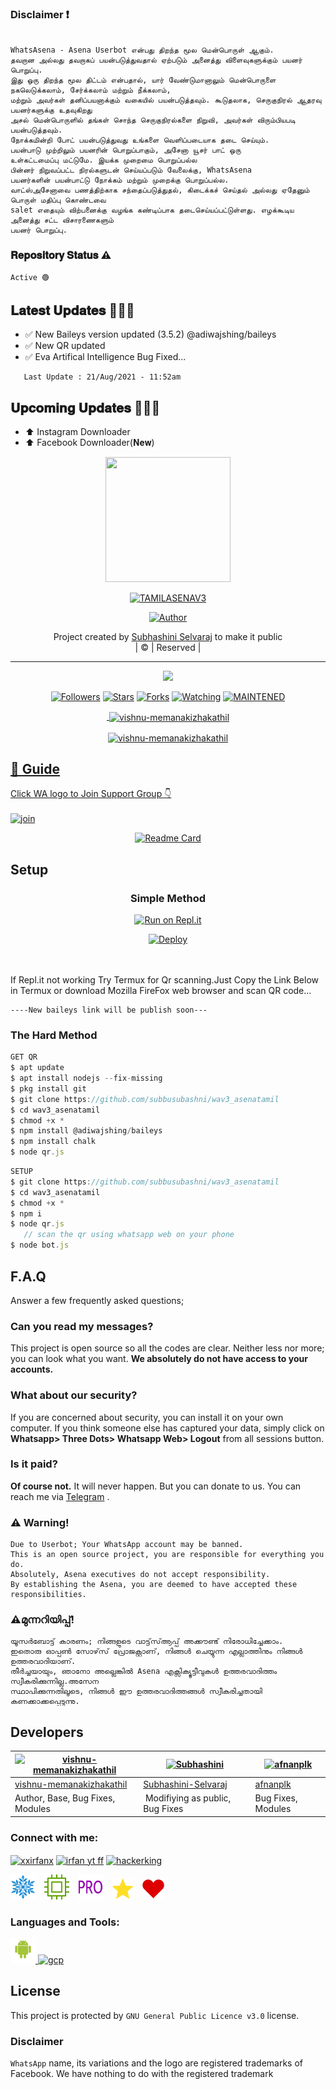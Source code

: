 
### Disclaimer ❗
```
  
WhatsAsena - Asena Userbot என்பது திறந்த மூல மென்பொருள் ஆகும்.
தவறான அல்லது தவறாகப் பயன்படுத்துவதால் ஏற்படும் அனைத்து விளைவுகளுக்கும் பயனர் பொறுப்பு.
இது ஒரு திறந்த மூல திட்டம் என்பதால், யார் வேண்டுமானாலும் மென்பொருளை நகலெடுக்கலாம், சேர்க்கலாம் மற்றும் நீக்கலாம்,
மற்றும் அவர்கள் தனிப்பயனாக்கும் வகையில் பயன்படுத்தவும். கூடுதலாக, செருகுநிரல் ஆதரவு பயனர்களுக்கு உதவுகிறது
அசல் மென்பொருளில் தங்கள் சொந்த செருகுநிரல்களை நிறுவி, அவர்கள் விரும்பியபடி பயன்படுத்தவும்.
நோக்கமின்றி போட் பயன்படுத்துவது உங்களை வெளிப்படையாக தடை செய்யும்.
பயன்பாடு முற்றிலும் பயனரின் பொறுப்பாகும், அசேனா யூசர் பாட் ஒரு
உள்கட்டமைப்பு மட்டுமே. இயக்க முறைமை பொறுப்பல்ல
பின்னர் நிறுவப்பட்ட நிரல்களுடன் செய்யப்படும் வேலைக்கு, WhatsAsena
பயனர்களின் பயன்பாட்டு நோக்கம் மற்றும் முறைக்கு பொறுப்பல்ல.
வாட்ஸ்அசேனாவை பணத்திற்காக சந்தைப்படுத்துதல், கிடைக்கச் செய்தல் அல்லது ஏதேனும் பொருள் மதிப்பு கொண்டவை
salet எதையும் விற்பனைக்கு வழங்க கண்டிப்பாக தடைசெய்யப்பட்டுள்ளது. எழக்கூடிய அனைத்து சட்ட விசாரணைகளும்
பயனர் பொறுப்பு.
```

### 𝐑𝐞𝐩𝐨𝐬𝐢𝐭𝐨𝐫𝐲 𝐒𝐭𝐚𝐭𝐮𝐬 ⚠️
```
𝙰𝚌𝚝𝚒𝚟𝚎 🟢
```

## 𝐋𝐚𝐭𝐞𝐬𝐭 𝐔𝐩𝐝𝐚𝐭𝐞𝐬 🙋🏻‍♀️

- ✅ New Baileys version updated (3.5.2) @adiwajshing/baileys
- ✅ New QR updated
- ✅ Eva Artifical Intelligence Bug Fixed...

```
   Last Update : 21/Aug/2021 - 11:52am
```

## 𝐔𝐩𝐜𝐨𝐦𝐢𝐧𝐠 𝐔𝐩𝐝𝐚𝐭𝐞𝐬 💁🏻‍♀️

- ⬆️ Instagram Downloader
- ⬆️ Facebook Downloader(𝐍𝐞𝐰)

<div align="center">
  <img border-radius: 15px src="https://avatars.githubusercontent.com/u/89119899?v=4" width="200" height="200"/>
  <p align="center">

<a href="#"><img title="TAMILASENAV3" src="https://img.shields.io/badge/TAMILASENAV3-green?colorA=%23ff0000&colorB=%23017e40&style=for-the-badge"></a>
</p>
  <p align="center">
<a href="https://github.com/subbusubashni"><img title="Author" src="https://img.shields.io/badge/Author-subbusubashni/wav3_tamilasena?color=pink&style=for-the-badge&logo=whatsapp"></a>
</p>
</div>
<p align="center">
Project created by <a href="https://github.com/subbu-subashni">Subhashini Selvaraj</a> to make it public
    <br>
       | © |
        Reserved |
    <br> 
</p>

----

  <p align="center">
  <a href="httsp://github.com/subbusubashni/wav3_asenatamil">
    <img src="https://img.shields.io/github/repo-size/subbusubashni/wav3_asenatamil?color=green&label=Repo%20total%20size&style=plastic">
<p align="center">
<a href="https://github.com/subbusubashni/followers"><img title="Followers" src="https://img.shields.io/github/followers/vishnu-memanakizhakathil?color=pink&style=flat-square"></a>
<a href="https://github.com/subbusubashni/wav3_asenatamil/stargazers/"><img title="Stars" src="https://img.shields.io/github/stars/subbusubashni/wav3_asenatamil?color=pink&style=flat-square"></a>
<a href="https://github.com/subbusubashni/wav3_asenatamil/network/members"><img title="Forks" src="https://img.shields.io/github/forks/subbusubashni/wav3_asenatamil?color=pink&style=flat-square"></a>
<a href="https://github.com/subbusubashni/wav3_asenatamil/watchers"><img title="Watching" src="https://img.shields.io/github/watchers/subbusubashni/wav3_asenatamil?label=Watchers&color=pink&style=flat-square"></a>
<a href="#"><img title="MAINTENED" src="https://img.shields.io/badge/UNMAINTENED-YES-pink.svg"</a>
</p>


  
</p>
  

<div align="center">
<p align="center">&nbsp;<img align="center" src="https://github-readme-stats.vercel.app/api?username=vishnu-memanakizhakathil&show_icons=true&theme=nightowl" alt="vishnu-memanakizhakathil" /></p>

<p align="center"><img align="center" src="https://github-readme-streak-stats.herokuapp.com/?user=vishnu-memanakizhakathil&theme=nightowl" alt="vishnu-memanakizhakathil" /></p>
</details> </div>


## 📢 Guide
Click WA logo to Join Support Group 👇
    <br>
<br>
  [![join](https://github.com/Alien-alfa/PublicBot/blob/main/wlogo.svg.png)](https://chat.whatsapp.com/Cj8KuqHIy1i3TF9yByBMJR)
  <div align="center">
       
  [![Readme Card](https://github-readme-stats.vercel.app/api/pin/?username=subbusubashni&repo=wav3_tamilasena&theme=nightowl)](https://github.com/subbusubashni/wav3_asenatamil)
  </div>
    
## Setup
<div align="center">

  ### Simple Method
  
[![Run on Repl.it](https://repl.it/badge/github/quiec/whatsAlfa)](https://replit.com/@vishnukyk/Meenakshi-QR)

[![Deploy](https://www.herokucdn.com/deploy/button.svg)](https://heroku.com/deploy?template=https://github.com/subbusubashni/wav3_asenatamil)
     </div>
<br>
<br >
If Repl.it not working Try Termux for Qr scanning.Just Copy the Link Below in Termux or download Mozilla FireFox web browser and scan QR code...
```
----New baileys link will be publish soon---
``` 
  
### The Hard Method
```js
GET QR
$ apt update
$ apt install nodejs --fix-missing
$ pkg install git
$ git clone https://github.com/subbusubashni/wav3_asenatamil
$ cd wav3_asenatamil
$ chmod +x *
$ npm install @adiwajshing/baileys
$ npm install chalk
$ node qr.js
```
      
```js
SETUP
$ git clone https://github.com/subbusubashni/wav3_asenatamil
$ cd wav3_asenatamil
$ chmod +x *
$ npm i
$ node qr.js
   // scan the qr using whatsapp web on your phone
$ node bot.js
```
## F.A.Q
Answer a few frequently asked questions;
### Can you read my messages?
This project is open source so all the codes are clear. Neither less nor more; you can look what you want. **We absolutely do not have access to your accounts.**

### What about our security?
If you are concerned about security, you can install it on your own computer. If you think someone else has captured your data, simply click on **Whatsapp> Three Dots> Whatsapp Web> Logout** from all sessions button.

### Is it paid?
**Of course not.** It will never happen. But you can donate to us. You can reach me via [Telegram](https://t.me/fusuf) .

### ⚠️ Warning! 
```
Due to Userbot; Your WhatsApp account may be banned.
This is an open source project, you are responsible for everything you do. 
Absolutely, Asena executives do not accept responsibility.
By establishing the Asena, you are deemed to have accepted these responsibilities.
```

### ⚠️മുന്നറിയിപ്പ്!
```
യൂസർബോട്ട് കാരണം; നിങ്ങളുടെ വാട്ട്‌സ്ആപ്പ് അക്കൗണ്ട് നിരോധിച്ചേക്കാം.
ഇതൊരു ഓപ്പൺ സോഴ്‌സ് പ്രോജക്റ്റാണ്, നിങ്ങൾ ചെയ്യുന്ന എല്ലാത്തിനും നിങ്ങൾ ഉത്തരവാദിയാണ്.
തീർച്ചയായും, ഞാനോ അല്ലെങ്കിൽ Asena എക്സിക്യൂട്ടീവുകൾ ഉത്തരവാദിത്തം സ്വീകരിക്കുന്നില്ല.അസേന
സ്ഥാപിക്കുന്നതിലൂടെ, നിങ്ങൾ ഈ ഉത്തരവാദിത്തങ്ങൾ സ്വീകരിച്ചതായി കണക്കാക്കപ്പെടുന്നു.
```



## Developers
  <div align="center">
    
  [![vishnu-memanakizhakathil](https://github.com/vishnu-memanakizhakathil.png?size=100)](https://github.com/vishnu-memanakizhakathil) |  [![Subhashini](https://github.com/subbusubashni.png?size=100)](https://github.com/subbusubashni) | [![afnanplk](https://github.com/afnanplk.png?size=100)](https://github.com/afnanplk) 
----|----|----
[vishnu-memanakizhakathil](https://github.com/vishnu-memanakizhakathil)  | [Subhashini-Selvaraj](https://github.com/subbusubashni) | [afnanplk](https://github.com/afnanplk)
Author, Base, Bug Fixes, Modules | Modifiying  as   public, Bug Fixes | Bug Fixes, Modules
  </div>
 
<h3 align="left">Connect with me:</h3>
<p align="left">
<a href="https://twitter.com/VISHNUP76080410?s=09" target="blank"><img align="center" src="https://cdn.jsdelivr.net/npm/simple-icons@3.0.1/icons/twitter.svg" alt="xxirfanx" height="30" width="40" /></a>
<a href="https://youtube.com/channel/UCIuejw6s9ofhqTUhE1_ErPw" target="blank"><img align="center" src="https://cdn.jsdelivr.net/npm/simple-icons@3.0.1/icons/youtube.svg" alt="irfan yt ff" height="30" width="40" /></a>
<a href="https://www.hackerrank.com/hackerking" target="blank"><img align="center" src="https://cdn.jsdelivr.net/npm/simple-icons@3.0.1/icons/hackerrank.svg" alt="hackerking" height="30" width="40" /></a>
</p>

<a href='https://archiveprogram.github.com/'><img src='https://raw.githubusercontent.com/acervenky/animated-github-badges/master/assets/acbadge.gif' width='40' height='40'></a> <a href='https://docs.github.com/en/developers'><img src='https://raw.githubusercontent.com/acervenky/animated-github-badges/master/assets/devbadge.gif' width='40' height='40'></a> <a href='https://github.com/pricing'><img src='https://raw.githubusercontent.com/acervenky/animated-github-badges/master/assets/pro.gif' width='40' height='40'></a> <a href='https://stars.github.com/'><img src='https://raw.githubusercontent.com/acervenky/animated-github-badges/master/assets/starbadge.gif' width='35' height='35'></a> <a href='https://docs.github.com/en/github/supporting-the-open-source-community-with-github-sponsors'><img src='https://raw.githubusercontent.com/acervenky/animated-github-badges/master/assets/sponsorbadge.gif' width='35' height='35'></a>

<h3 align="left">Languages and Tools:</h3>
<p align="left"> <a href="https://developer.android.com" target="_blank"> <img src="https://raw.githubusercontent.com/devicons/devicon/master/icons/android/android-original-wordmark.svg" alt="android" width="40" height="40"/> </a> <a href="https://cloud.google.com" target="_blank"> <img src="https://www.vectorlogo.zone/logos/google_cloud/google_cloud-icon.svg" alt="gcp" width="40" height="40"/> </a> </p>


  
## License
This project is protected by `GNU General Public Licence v3.0` license.

### Disclaimer
`WhatsApp` name, its variations and the logo are registered trademarks of Facebook. We have nothing to do with the registered trademark
